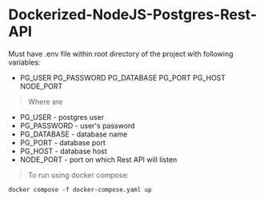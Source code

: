 # Dockerized-NodeJS-Postgres-Rest-API

Must have .env file within root directory of the project with following variables:
- PG_USER PG_PASSWORD PG_DATABASE PG_PORT PG_HOST NODE_PORT

> Where are
- PG_USER - postgres user
- PG_PASSWORD - user's password
- PG_DATABASE - database name
- PG_PORT - database port
- PG_HOST - database host
- NODE_PORT - port on which Rest API will listen
>  To run using docker compose:
```
docker compose -f docker-compose.yaml up
```